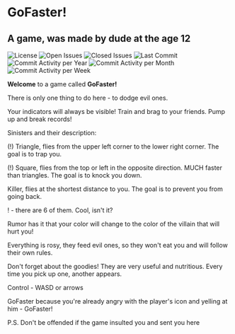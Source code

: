 # GoFaster!
## A game, was made by dude at the age 12

![License](https://img.shields.io/github/license/Lev-Kostylev/GoFaster)
![Open Issues](https://img.shields.io/github/issues-raw/Lev-Kostylev/GoFaster)
![Closed Issues](https://img.shields.io/github/issues-closed-raw/Lev-Kostylev/GoFaster)
![Last Commit](https://img.shields.io/github/last-commit/Lev-Kostylev/GoFaster)
![Commit Activity per Year](https://img.shields.io/github/commit-activity/y/Lev-Kostylev/GoFaster?label=commit%20activity%20per%20year)
![Commit Activity per Month](https://img.shields.io/github/commit-activity/m/Lev-Kostylev/GoFaster?label=commit%20activity%20per%20month)
![Commit Activity per Week](https://img.shields.io/github/commit-activity/w/Lev-Kostylev/GoFaster?label=commit%20activity%20per%20week)

__Welcome__ to a game called __GoFaster!__

There is only one thing to do here - to dodge evil ones.

Your indicators will always be visible! Train and brag to your friends. Pump up and break records!

Sinisters and their description:

(!) Triangle, flies from the upper left corner to the lower right corner. The goal is to trap you.

(!) Square, flies from the top or left in the opposite direction. MUCH faster than triangles. The goal is to knock you down.

Killer, flies at the shortest distance to you. The goal is to prevent you from going back.

! - there are 6 of them. Cool, isn't it?

Rumor has it that your color will change to the color of the villain that will hurt you!

Everything is rosy, they feed evil ones, so they won't eat you and will follow their own rules.

Don't forget about the goodies! They are very useful and nutritious. Every time you pick up one, another appears.

Control - WASD or arrows

GoFaster because you're already angry with the player's icon and yelling at him - GoFaster!

P.S. Don't be offended if the game insulted you and sent you here
